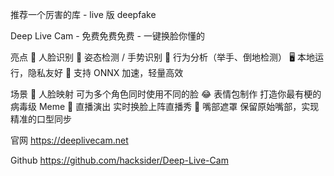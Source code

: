 推荐一个厉害的库 - live 版 deepfake

Deep Live Cam - 免费免费免费 - 一键换脸你懂的

亮点
🧠 人脸识别
👀 姿态检测 / 手势识别
🎯 行为分析（举手、倒地检测）
🖥️ 本地运行，隐私友好
🚀 支持 ONNX 加速，轻量高效

场景
🔁 人脸映射
可为多个角色同时使用不同的脸
😂 表情包制作
打造你最有梗的病毒级 Meme
🎤 直播演出
实时换脸上阵直播秀
👄 嘴部遮罩
保留原始嘴部，实现精准的口型同步

官网
https://deeplivecam.net

Github
https://github.com/hacksider/Deep-Live-Cam
